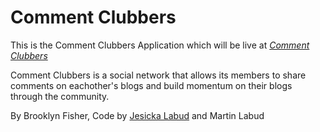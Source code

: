 # Comment Clubbers

This is the Comment Clubbers Application which will be live at [*Comment Clubbers*](http://commentclubbers.com)

Comment Clubbers is a social network that allows its members to share comments on eachother's blogs and build momentum on their blogs through the community.	


By Brooklyn Fisher,
Code by [Jesicka Labud](http://twonontechies.com) and Martin Labud